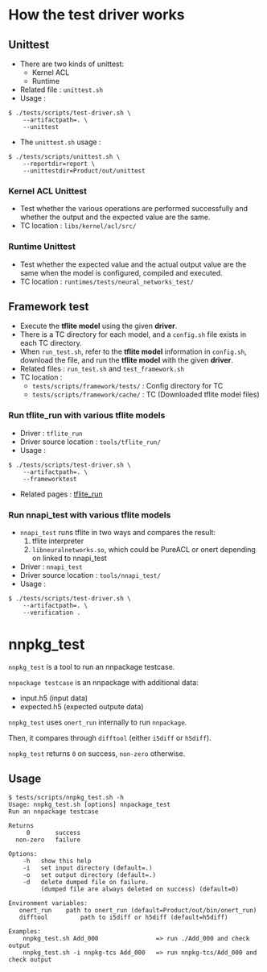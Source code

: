 # How the test driver works

## Unittest
- There are two kinds of unittest:
    - Kernel ACL
    - Runtime
- Related file : `unittest.sh`
- Usage :
```
$ ./tests/scripts/test-driver.sh \
    --artifactpath=. \
    --unittest
```
- The `unittest.sh` usage :

```
$ ./tests/scripts/unittest.sh \
    --reportdir=report \
    --unittestdir=Product/out/unittest
```

### Kernel ACL Unittest
- Test whether the various operations are performed successfully and whether the output and the expected value are the same.
- TC location : `libs/kernel/acl/src/`

### Runtime Unittest
- Test whether the expected value and the actual output value are the same when the model is configured, compiled and executed.
- TC location : `runtimes/tests/neural_networks_test/`

## Framework test
- Execute the **tflite model** using the given **driver**.
- There is a TC directory for each model, and a `config.sh` file exists in each TC directory.
- When `run_test.sh`, refer to the **tflite model** information in `config.sh`, download the file, and run the **tflite model** with the given **driver**.
- Related files : `run_test.sh` and `test_framework.sh`
- TC location :
    - `tests/scripts/framework/tests/` : Config directory for TC
    - `tests/scripts/framework/cache/` : TC (Downloaded tflite model files)

### Run tflite_run with various tflite models
- Driver : `tflite_run`
- Driver source location : `tools/tflite_run/`
- Usage :
```
$ ./tests/scripts/test-driver.sh \
    --artifactpath=. \
    --frameworktest
```
- Related pages : [tflite_run](https://github.sec.samsung.net/STAR/nnfw/tree/master/tools/tflite_run)

### Run nnapi_test with various tflite models
- `nnapi_test` runs tflite in two ways and compares the result:
    1. tflite interpreter
    2. `libneuralnetworks.so`, which could be PureACL or onert depending on linked to nnapi_test
- Driver : `nnapi_test`
- Driver source location : `tools/nnapi_test/`
- Usage :
```
$ ./tests/scripts/test-driver.sh \
    --artifactpath=. \
    --verification .
```


# nnpkg_test

`nnpkg_test` is a tool to run an nnpackage testcase.

`nnpackage testcase` is an nnpackage with additional data:

- input.h5 (input data)
- expected.h5 (expected outpute data)

`nnpkg_test` uses `onert_run` internally to run `nnpackage`.

Then, it compares through `difftool` (either `i5diff` or `h5diff`).

`nnpkg_test` returns `0` on success, `non-zero` otherwise.

## Usage

```
$ tests/scripts/nnpkg_test.sh -h
Usage: nnpkg_test.sh [options] nnpackage_test
Run an nnpackage testcase

Returns
     0       success
  non-zero   failure

Options:
    -h   show this help
    -i   set input directory (default=.)
    -o   set output directory (default=.)
    -d   delete dumped file on failure.
         (dumped file are always deleted on success) (default=0)

Environment variables:
   onert_run    path to onert_run (default=Product/out/bin/onert_run)
   difftool         path to i5diff or h5diff (default=h5diff)

Examples:
    nnpkg_test.sh Add_000                => run ./Add_000 and check output
    nnpkg_test.sh -i nnpkg-tcs Add_000   => run nnpkg-tcs/Add_000 and check output

```
